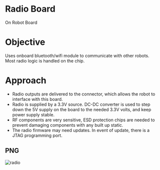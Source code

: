 # Radio Board
On Robot Board 

# Objective
Uses onboard bluetooth/wifi module to communicate with other robots. Most radio logic is handled on the chip. 

# Approach 
- Radio outputs are delivered to the connector, which allows the robot to interface with this board.  
- Radio is supplied by a 3.3V source. DC-DC converter is used to step down the 5V supply on the board to the needed 3.3V volts, and keep power supply stable.  
- RF components are very sensitive, ESD protection chips are needed to prevent damaging components with any built up static.  
- The radio firmware may need updates. In event of update, there is a JTAG programming port.  

## PNG 
![radio](https://user-images.githubusercontent.com/71445563/123549158-be3f7380-d735-11eb-9ac9-4ebb6022f54f.PNG)
